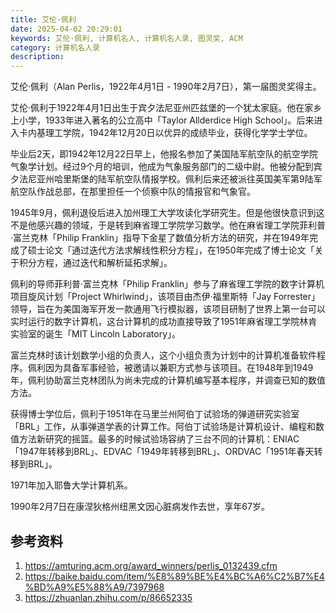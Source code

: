 ```yaml
---
title: 艾伦·佩利
date: 2025-04-02 20:29:01
keywords: 艾伦·佩利, 计算机名人, 计算机名人录, 图灵奖, ACM
category: 计算机名人录
description: 
---
```


艾伦·佩利（Alan Perlis，1922年4月1日 - 1990年2月7日），第一届图灵奖得主。

艾伦·佩利于1922年4月1日出生于宾夕法尼亚州匹兹堡的一个犹太家庭。他在家乡上小学，1933年进入著名的公立高中「Taylor Allderdice High School」。后来进入卡内基理工学院，1942年12月20日以优异的成绩毕业，获得化学学士学位。

毕业后2天，即1942年12月22日早上，他报名参加了美国陆军航空队的航空学院气象学计划。经过9个月的培训，他成为气象服务部门的二级中尉。他被分配到宾夕法尼亚州哈里斯堡的陆军航空队情报学校。佩利后来还被派往英国美军第9陆军航空队作战总部，在那里担任一个侦察中队的情报官和气象官。

1945年9月，佩利退役后进入加州理工大学攻读化学研究生。但是他很快意识到这不是他感兴趣的领域，于是转到麻省理工学院学习数学。他在麻省理工学院菲利普·富兰克林「Philip Franklin」指导下金星了数值分析方法的研究，并在1949年完成了硕士论文「通过迭代方法求解线性积分方程」，在1950年完成了博士论文「关于积分方程，通过迭代和解析延拓求解」。

佩利的导师菲利普·富兰克林「Philip Franklin」参与了麻省理工学院的数字计算机项目旋风计划「Project Whirlwind」，该项目由杰伊·福里斯特「Jay Forrester」领导，旨在为美国海军开发一款通用飞行模拟器，该项目研制了世界上第一台可以实时运行的数字计算机，这台计算机的成功直接导致了1951年麻省理工学院林肯实验室的诞生「MIT Lincoln Laboratory」。

富兰克林时该计划数学小组的负责人，这个小组负责为计划中的计算机准备软件程序。佩利因为具备军事经验，被邀请以兼职方式参与该项目。在1948年到1949年，佩利协助富兰克林团队为尚未完成的计算机编写基本程序，并调查已知的数值方法。

获得博士学位后，佩利于1951年在马里兰州阿伯丁试验场的弹道研究实验室「BRL」工作，从事弹道学表的计算工作。阿伯丁试验场是计算机设计、编程和数值方法新研究的摇篮。最多的时候试验场容纳了三台不同的计算机：ENIAC「1947年转移到BRL」、EDVAC「1949年转移到BRL」、ORDVAC「1951年春天转移到BRL」。

1971年加入耶鲁大学计算机系。

1990年2月7日在康涅狄格州纽黑文因心脏病发作去世，享年67岁。


## 参考资料
1. https://amturing.acm.org/award_winners/perlis_0132439.cfm
2. https://baike.baidu.com/item/%E8%89%BE%E4%BC%A6%C2%B7%E4%BD%A9%E5%88%A9/7397968
3. https://zhuanlan.zhihu.com/p/86652335